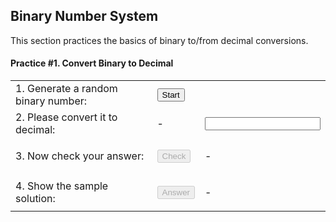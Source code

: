 ## Binary Number System
This section practices the basics of binary to/from decimal conversions.
#### Practice #1. Convert Binary to Decimal
|     |     |     |
| --- | --- | --- |
| 1. Generate a random binary number: | <button id="p1StartBtn" type="button" onclick="p1Random0ToN()">Start</button>|<p id="p1Data"></p> |
| 2. Please convert it to decimal: | - | <input id="p1Input"> |
| 3. Now check your answer: | <button id="p1CheckBtn" type="button" onclick="p1CheckResult()" disabled="true">Check</button> | <p id="p1Result">-</p> |
| 4. Show the sample solution: | <button id="p1AnswerBtn" type="button" onclick="p1ShowAnswer()" disabled="true">Answer</button> | <p id="p1Answer">-</p> |
